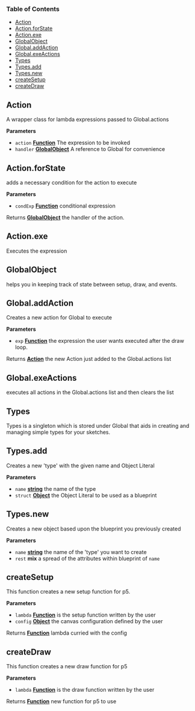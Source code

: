 <!-- Generated by documentation.js. Update this documentation by updating the source code. -->

### Table of Contents

-   [Action](#action)
-   [Action.forState](#actionforstate)
-   [Action.exe](#actionexe)
-   [GlobalObject](#globalobject)
-   [Global.addAction](#globaladdaction)
-   [Global.exeActions](#globalexeactions)
-   [Types](#types)
-   [Types.add](#typesadd)
-   [Types.new](#typesnew)
-   [createSetup](#createsetup)
-   [createDraw](#createdraw)

## Action

A wrapper class for lambda expressions passed to Global.actions

**Parameters**

-   `action` **[Function](https://developer.mozilla.org/en-US/docs/Web/JavaScript/Reference/Statements/function)** The expression to be invoked
-   `handler` **[GlobalObject](#globalobject)** A reference to Global for convenience

## Action.forState

adds a necessary condition for the action to execute

**Parameters**

-   `condExp` **[Function](https://developer.mozilla.org/en-US/docs/Web/JavaScript/Reference/Statements/function)** conditional expression

Returns **[GlobalObject](#globalobject)** the handler of the action.

## Action.exe

Executes the expression

## GlobalObject

helps you in keeping track of state between setup, draw, and events.

## Global.addAction

Creates a new action for Global to execute

**Parameters**

-   `exp` **[Function](https://developer.mozilla.org/en-US/docs/Web/JavaScript/Reference/Statements/function)** the expression the user wants executed after the draw loop.

Returns **[Action](#action)** the new Action just added to the Global.actions list

## Global.exeActions

executes all actions in the Global.actions list
and then clears the list

## Types

Types is a singleton which is stored under Global that
aids in creating and managing simple types for your sketches.

## Types.add

Creates a new 'type' with the given name and Object Literal

**Parameters**

-   `name` **[string](https://developer.mozilla.org/en-US/docs/Web/JavaScript/Reference/Global_Objects/String)** the name of the type
-   `struct` **[Object](https://developer.mozilla.org/en-US/docs/Web/JavaScript/Reference/Global_Objects/Object)** the Object Literal to be used as a blueprint

## Types.new

Creates a new object based upon the blueprint you previously created

**Parameters**

-   `name` **[string](https://developer.mozilla.org/en-US/docs/Web/JavaScript/Reference/Global_Objects/String)** the name of the 'type' you want to create
-   `rest` **mix** a spread of the attributes within blueprint of `name`

## createSetup

This function creates a new setup function for p5.

**Parameters**

-   `lambda` **[Function](https://developer.mozilla.org/en-US/docs/Web/JavaScript/Reference/Statements/function)** is the setup function written by the user
-   `config` **[Object](https://developer.mozilla.org/en-US/docs/Web/JavaScript/Reference/Global_Objects/Object)** the canvas configuration defined by the user

Returns **[Function](https://developer.mozilla.org/en-US/docs/Web/JavaScript/Reference/Statements/function)** lambda curried with the config

## createDraw

This function creates a new draw function for p5

**Parameters**

-   `lambda` **[Function](https://developer.mozilla.org/en-US/docs/Web/JavaScript/Reference/Statements/function)** is the draw function written by the user

Returns **[Function](https://developer.mozilla.org/en-US/docs/Web/JavaScript/Reference/Statements/function)** new function for p5 to use
